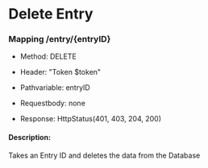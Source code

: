 # Delete Entry

### Mapping /entry/{entryID}

* Method: DELETE

* Header: "Token $token"

* Pathvariable: entryID

* Requestbody: none

* Response: HttpStatus(401, 403, 204, 200)

#### Description:

Takes an Entry ID and deletes the data from the Database